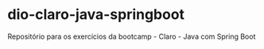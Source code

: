 # dio-claro-java-springboot
Repositório para os exercícios da bootcamp - Claro - Java com Spring Boot
